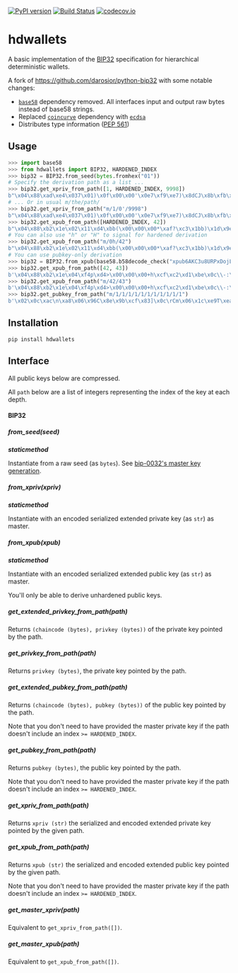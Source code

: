 [![PyPI version](<https://badge.fury.io/py/hdwallets.svg>)](<https://badge.fury.io/py/hdwallets>)
[![Build Status](<https://github.com/hukkinj1/hdwallets/workflows/Tests/badge.svg?branch=master>)](<https://github.com/hukkinj1/hdwallets/actions?query=workflow%3ATests+branch%3Amaster+event%3Apush>)
[![codecov.io](<https://codecov.io/gh/hukkinj1/hdwallets/branch/master/graph/badge.svg>)](<https://codecov.io/gh/hukkinj1/hdwallets>)

# hdwallets

A basic implementation of the [BIP32](<https://github.com/bitcoin/bips/blob/master/bip-0032.mediawiki>) specification for hierarchical deterministic wallets.

A fork of https://github.com/darosior/python-bip32 with some notable changes:

- [`base58`](<https://pypi.org/project/base58/>) dependency removed.
  All interfaces input and output raw bytes instead of base58 strings.
- Replaced [`coincurve`](<https://pypi.org/project/coincurve/>) dependency with [`ecdsa`](<https://pypi.org/project/ecdsa/>)
- Distributes type information ([PEP 561](<https://www.python.org/dev/peps/pep-0561/>))

## Usage

```python
>>> import base58
>>> from hdwallets import BIP32, HARDENED_INDEX
>>> bip32 = BIP32.from_seed(bytes.fromhex("01"))
# Specify the derivation path as a list ...
>>> bip32.get_xpriv_from_path([1, HARDENED_INDEX, 9998])
b"\x04\x88\xad\xe4\x037\x01)\x0f\x00\x00'\x0e7\xf9\xe7)\x8dCJ\x8b\xfb\xc2j#\xeb\xc0++\xdf}I\x80\xdfr\xef6\xad0\xf7K\x0ceE\xea\x00\xb3D8\x0b\x0e\xf4-\x9a\xe6\x91\xe9\x82\xe8\xbf\x9a\x97\x15\xfe?\x17\xdc[\xf7\xc5\xfb?\xbezaz\\\xb9"
# ... Or in usual m/the/path/
>>> bip32.get_xpriv_from_path("m/1/0'/9998")
b"\x04\x88\xad\xe4\x037\x01)\x0f\x00\x00'\x0e7\xf9\xe7)\x8dCJ\x8b\xfb\xc2j#\xeb\xc0++\xdf}I\x80\xdfr\xef6\xad0\xf7K\x0ceE\xea\x00\xb3D8\x0b\x0e\xf4-\x9a\xe6\x91\xe9\x82\xe8\xbf\x9a\x97\x15\xfe?\x17\xdc[\xf7\xc5\xfb?\xbezaz\\\xb9"
>>> bip32.get_xpub_from_path([HARDENED_INDEX, 42])
b"\x04\x88\xb2\x1e\x02\x11\xd4\xbb(\x00\x00\x00*\xaf?\xc3\x1bb)\x1d\x9e$\x91\xda\xc2b\x8e\x1fm\x7f6\x8c(\x8e'2.\x99-\xf2\xa1\x83\xd7F\x18\x03bB\xb0\xe5\x0b\xb8$\x97\xf0\xf3\xe47\xea\xd6\xd4\xa0\xe3~-#\xbf\t\xf5\x19\xb7\xd1\x06b\xb0\xac\xc5\xd4"
# You can also use "h" or "H" to signal for hardened derivation
>>> bip32.get_xpub_from_path("m/0h/42")
b"\x04\x88\xb2\x1e\x02\x11\xd4\xbb(\x00\x00\x00*\xaf?\xc3\x1bb)\x1d\x9e$\x91\xda\xc2b\x8e\x1fm\x7f6\x8c(\x8e'2.\x99-\xf2\xa1\x83\xd7F\x18\x03bB\xb0\xe5\x0b\xb8$\x97\xf0\xf3\xe47\xea\xd6\xd4\xa0\xe3~-#\xbf\t\xf5\x19\xb7\xd1\x06b\xb0\xac\xc5\xd4"
# You can use pubkey-only derivation
>>> bip32 = BIP32.from_xpub(base58.b58decode_check("xpub6AKC3u8URPxDojLnFtNdEPFkNsXxHfgRhySvVfEJy9SVvQAn14XQjAoFY48mpjgutJNfA54GbYYRpR26tFEJHTHhfiiZZ2wdBBzydVp12yU"))
>>> bip32.get_xpub_from_path([42, 43])
b'\x04\x88\xb2\x1e\x04\xf4p\xd4>\x00\x00\x00+h\xcf\xc2\xd1\xbe\x0c\\-:\x9fpDy\\x\xd5E\xc1\x988\xb1\xe2X\xd1\xba\xb1\xeac\x96\xb04\x8f\x02\xaf?<\xbe>\x92\xcc\xc1fq~\xa9\xcd\xcb\x10\xd5\x15]K\xd6\x10+\xdb\xa8\xb4\xedo\xd2hc\xf9x'
>>> bip32.get_xpub_from_path("m/42/43")
b'\x04\x88\xb2\x1e\x04\xf4p\xd4>\x00\x00\x00+h\xcf\xc2\xd1\xbe\x0c\\-:\x9fpDy\\x\xd5E\xc1\x988\xb1\xe2X\xd1\xba\xb1\xeac\x96\xb04\x8f\x02\xaf?<\xbe>\x92\xcc\xc1fq~\xa9\xcd\xcb\x10\xd5\x15]K\xd6\x10+\xdb\xa8\xb4\xedo\xd2hc\xf9x'
>>> bip32.get_pubkey_from_path("m/1/1/1/1/1/1/1/1/1/1/1")
b'\x02\x0c\xac\n\xa8\x06\x96C\x8e\x9b\xcf\x83]\x0c\rCm\x06\x1c\xe9T\xealo\xa2\xdf\x195\xebZ\x9b\xb8\x9e'
```

## Installation

```
pip install hdwallets
```

## Interface

All public keys below are compressed.

All `path` below are a list of integers representing the index of the key at each depth.

#### BIP32

##### from\_seed(seed)

__*staticmethod*__

Instantiate from a raw seed (as `bytes`). See [bip-0032's master key
generation](<https://github.com/bitcoin/bips/blob/master/bip-0032.mediawiki#master-key-generation>).

##### from\_xpriv(xpriv)

__*staticmethod*__

Instantiate with an encoded serialized extended private key (as `str`) as master.

##### from\_xpub(xpub)

__*staticmethod*__

Instantiate with an encoded serialized extended public key (as `str`) as master.

You'll only be able to derive unhardened public keys.

##### get\_extended\_privkey\_from\_path(path)

Returns `(chaincode (bytes), privkey (bytes))` of the private key pointed by the path.

##### get\_privkey\_from\_path(path)

Returns `privkey (bytes)`, the private key pointed by the path.

##### get\_extended\_pubkey\_from\_path(path)

Returns `(chaincode (bytes), pubkey (bytes))` of the public key pointed by the path.

Note that you don't need to have provided the master private key if the path doesn't include an index `>= HARDENED_INDEX`.

##### get\_pubkey\_from\_path(path)

Returns `pubkey (bytes)`, the public key pointed by the path.

Note that you don't need to have provided the master private key if the path doesn't include an index `>= HARDENED_INDEX`.

##### get\_xpriv\_from\_path(path)

Returns `xpriv (str)` the serialized and encoded extended private key pointed by the given path.

##### get\_xpub\_from\_path(path)

Returns `xpub (str)` the serialized and encoded extended public key pointed by the given path.

Note that you don't need to have provided the master private key if the path doesn't include an index `>= HARDENED_INDEX`.

##### get\_master\_xpriv(path)

Equivalent to `get_xpriv_from_path([])`.

##### get\_master\_xpub(path)

Equivalent to `get_xpub_from_path([])`.
